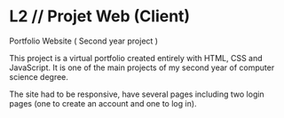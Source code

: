 # L2 // Projet Web (Client)
Portfolio Website ( Second year project )

This project is a virtual portfolio created entirely with HTML, CSS and JavaScript. 
It is one of the main projects of my second year of computer science degree.

The site had to be responsive, have several pages including two login pages 
(one to create an account and one to log in).
